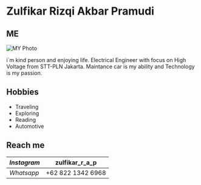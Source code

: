 # Zulfikar Rizqi Akbar Pramudi

## ME

![MY Photo](Files/ME.png)

i`m kind person and enjoying life. Electrical Engineer with focus on High Voltage from STT-PLN Jakarta. Maintance car is my ability and Technology is my passion.

## Hobbies
- Traveling
- Exploring
- Reading
- Automotive

## Reach me

| $Instagram$ | zulfikar_r_a_p    |
|-------------|-------------------|
| *Whatsapp*  | +62 822 1342 6968 |
